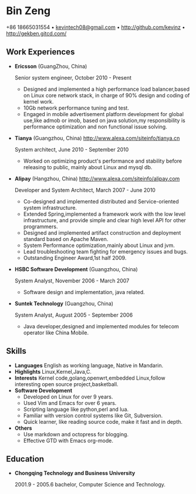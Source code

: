 Bin Zeng
========
+86 18665031554 • kevintech08@gmail.com • <http://github.com/kevinz> • <http://gekben.gitcd.com/>


Work Experiences
----------------

*   **Ericsson** (GuangZhou, China)

    Senior system engineer, October 2010 - Present

    -   Designed and implemented a high performance load balancer,based on Linux core network stack,
        in charge of 90% design and coding of kernel work.
    -   10Gb network performance tuning and test.
    -   Engaged in mobile advertisement platform development for global use,like admob or imob,
        based on java solution,my responsibility is performance optimization and non functional issue solving.

*   **Tianya** (Guangzhou, China) <http://www.alexa.com/siteinfo/tianya.cn>

    System architect, June 2010 - September 2010

    -   Worked on optimizing product's performance and stability before releasing to public, mainly about Linux and mysql db.

*   **Alipay** (Hangzhou, China) <http://www.alexa.com/siteinfo/alipay.com>

    Developer and System Architect, March 2007 - June 2010 

    -   Co-designed and implemented distributed and Service-oriented system infrastructure.
    -   Extended Spring,implemented a framework work with the low level infrastructure,
        and provide simple and clear high level API for other programmers.
    -   Designed and implemented artifact construction and deployment standard based on Apache Maven.
    -   System Performance optimization,mainly about Linux and jvm. 
    -   Lead troubleshooting team fighting for emergency issues and bugs.
    -   Outstanding Engineer Award,1st half 2009.

*   **HSBC Software Development** (Guangzhou, China) 

    System Analyst, November 2006 - March 2007
    -   Software design and implementation, java related.

*   **Suntek Technology** (Guangzhou, China) 

    System Analyst, August 2005 - September 2006

    -   Java developer,designed and implemented modules for telecom operator like China Mobile.

Skills
------
*   **Languages** English as working language, Native in Mandarin.
*   **Highlights** Linux,Kernel,Java,C.
*   **Interests** Kernel code,golang,openwrt,embedded Linux,follow interesting open source project,basketball.
*   **Software Development**
    -   Developed on Linux for over 9 years.
    -   Used Vim and Emacs for over 6 years.
    -   Scripting language like python,perl and lua.
    -   Familiar with version control systems like Git, Subversion.
    -   Quick learner, like reading source code, make it fast and in depth.
*   **Others**
    -   Use markdown and octopress for blogging.
    -   Effective GTD with Emacs org-mode.

Education
---------

*   **Chongqing Technology and Business University** 

    2001.9 - 2005.6 bachelor, Computer Science and Technology.
